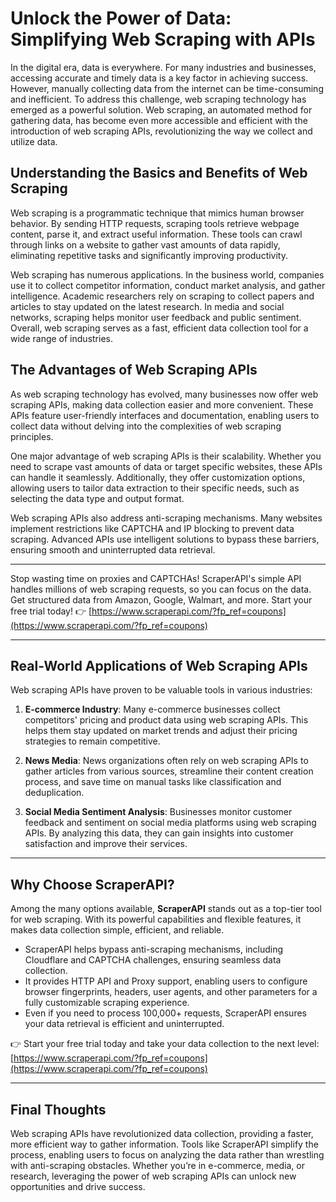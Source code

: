 # Unlock the Power of Data: Simplifying Web Scraping with APIs

In the digital era, data is everywhere. For many industries and businesses, accessing accurate and timely data is a key factor in achieving success. However, manually collecting data from the internet can be time-consuming and inefficient. To address this challenge, web scraping technology has emerged as a powerful solution. Web scraping, an automated method for gathering data, has become even more accessible and efficient with the introduction of web scraping APIs, revolutionizing the way we collect and utilize data.

## Understanding the Basics and Benefits of Web Scraping

Web scraping is a programmatic technique that mimics human browser behavior. By sending HTTP requests, scraping tools retrieve webpage content, parse it, and extract useful information. These tools can crawl through links on a website to gather vast amounts of data rapidly, eliminating repetitive tasks and significantly improving productivity.

Web scraping has numerous applications. In the business world, companies use it to collect competitor information, conduct market analysis, and gather intelligence. Academic researchers rely on scraping to collect papers and articles to stay updated on the latest research. In media and social networks, scraping helps monitor user feedback and public sentiment. Overall, web scraping serves as a fast, efficient data collection tool for a wide range of industries.

## The Advantages of Web Scraping APIs

As web scraping technology has evolved, many businesses now offer web scraping APIs, making data collection easier and more convenient. These APIs feature user-friendly interfaces and documentation, enabling users to collect data without delving into the complexities of web scraping principles.

One major advantage of web scraping APIs is their scalability. Whether you need to scrape vast amounts of data or target specific websites, these APIs can handle it seamlessly. Additionally, they offer customization options, allowing users to tailor data extraction to their specific needs, such as selecting the data type and output format.

Web scraping APIs also address anti-scraping mechanisms. Many websites implement restrictions like CAPTCHA and IP blocking to prevent data scraping. Advanced APIs use intelligent solutions to bypass these barriers, ensuring smooth and uninterrupted data retrieval.

---

Stop wasting time on proxies and CAPTCHAs! ScraperAPI's simple API handles millions of web scraping requests, so you can focus on the data. Get structured data from Amazon, Google, Walmart, and more. Start your free trial today! 👉 [https://www.scraperapi.com/?fp_ref=coupons](https://www.scraperapi.com/?fp_ref=coupons)

---

## Real-World Applications of Web Scraping APIs

Web scraping APIs have proven to be valuable tools in various industries:

1. **E-commerce Industry**: Many e-commerce businesses collect competitors' pricing and product data using web scraping APIs. This helps them stay updated on market trends and adjust their pricing strategies to remain competitive.

2. **News Media**: News organizations often rely on web scraping APIs to gather articles from various sources, streamline their content creation process, and save time on manual tasks like classification and deduplication.

3. **Social Media Sentiment Analysis**: Businesses monitor customer feedback and sentiment on social media platforms using web scraping APIs. By analyzing this data, they can gain insights into customer satisfaction and improve their services.

---

## Why Choose ScraperAPI?

Among the many options available, **ScraperAPI** stands out as a top-tier tool for web scraping. With its powerful capabilities and flexible features, it makes data collection simple, efficient, and reliable. 

- ScraperAPI helps bypass anti-scraping mechanisms, including Cloudflare and CAPTCHA challenges, ensuring seamless data collection.
- It provides HTTP API and Proxy support, enabling users to configure browser fingerprints, headers, user agents, and other parameters for a fully customizable scraping experience.
- Even if you need to process 100,000+ requests, ScraperAPI ensures your data retrieval is efficient and uninterrupted.

👉 Start your free trial today and take your data collection to the next level: [https://www.scraperapi.com/?fp_ref=coupons](https://www.scraperapi.com/?fp_ref=coupons)

---

## Final Thoughts

Web scraping APIs have revolutionized data collection, providing a faster, more efficient way to gather information. Tools like ScraperAPI simplify the process, enabling users to focus on analyzing the data rather than wrestling with anti-scraping obstacles. Whether you’re in e-commerce, media, or research, leveraging the power of web scraping APIs can unlock new opportunities and drive success.
